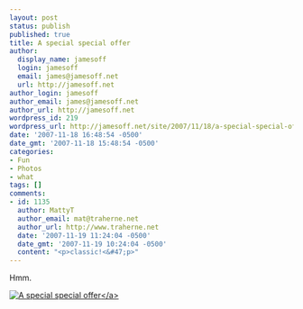 ```yaml
---
layout: post
status: publish
published: true
title: A special special offer
author:
  display_name: jamesoff
  login: jamesoff
  email: james@jamesoff.net
  url: http://jamesoff.net
author_login: jamesoff
author_email: james@jamesoff.net
author_url: http://jamesoff.net
wordpress_id: 219
wordpress_url: http://jamesoff.net/site/2007/11/18/a-special-special-offer/
date: '2007-11-18 16:48:54 -0500'
date_gmt: '2007-11-18 15:48:54 -0500'
categories:
- Fun
- Photos
- what
tags: []
comments:
- id: 1135
  author: MattyT
  author_email: mat@traherne.net
  author_url: http://www.traherne.net
  date: '2007-11-19 11:24:04 -0500'
  date_gmt: '2007-11-19 10:24:04 -0500'
  content: "<p>classic!<&#47;p>"
---
```

<p>Hmm.</p>
<p><a href='http:&#47;&#47;blog.jamesoff.net&#47;wp-content&#47;uploads&#47;2007&#47;11&#47;special.jpg' title='A special special offer'><img src='http:&#47;&#47;blog.jamesoff.net&#47;wp-content&#47;uploads&#47;2007&#47;11&#47;special.thumbnail.jpg' alt='A special special offer' &#47;><&#47;a></p>
